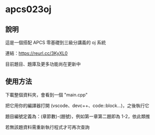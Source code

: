 # apcs023oj
## 說明

這是一個搭配 APCS 零基礎到三級分講義的 oj 系統

連結：https://reurl.cc/3KyXL0

目前題目、題庫及更多功能尚在更新中

## 使用方法

下載整個資料夾，會看到一個 "main.cpp"

把它用你的編譯器打開 (vscode、devc++、code::block...)，之後執行它

題目編號定義為：(章節數)-(題號)，例如第一章第二題即為 1-2，依此類推

若無該題資料需重新執行程式才可再次查詢
